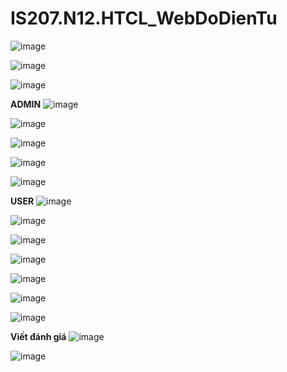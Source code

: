 # IS207.N12.HTCL_WebDoDienTu
![image](https://github.com/van090902/IS207.N12.HTCL_WebDoDienTu/assets/91583799/830abd62-f3c1-464c-8eef-ce1f8c73f41a)

![image](https://github.com/van090902/IS207.N12.HTCL_WebDoDienTu/assets/91583799/12ab1201-a14f-41d6-9922-254b8c38d02d)

![image](https://github.com/van090902/IS207.N12.HTCL_WebDoDienTu/assets/91583799/dd233ce7-7833-46b5-b81c-3aa508a18d97)

**ADMIN**
![image](https://github.com/van090902/IS207.N12.HTCL_WebDoDienTu/assets/91583799/2112e681-d741-4959-b5a6-929ec9e6e5a7)

![image](https://github.com/van090902/IS207.N12.HTCL_WebDoDienTu/assets/91583799/6f2fccee-cdd0-47ae-b3d1-780fb2b8d1a1)

![image](https://github.com/van090902/IS207.N12.HTCL_WebDoDienTu/assets/91583799/264e6377-55ee-4834-9e3d-e8780e58fe6c)

![image](https://github.com/van090902/IS207.N12.HTCL_WebDoDienTu/assets/91583799/c432656d-65c9-4eee-8f89-93e9beeed0e8)

![image](https://github.com/van090902/IS207.N12.HTCL_WebDoDienTu/assets/91583799/01c84d8c-214c-40fc-8eb6-870cc122839c)

**USER**
![image](https://github.com/van090902/IS207.N12.HTCL_WebDoDienTu/assets/91583799/c61d9f13-d21a-4b79-bc26-c11af4120588)

![image](https://github.com/van090902/IS207.N12.HTCL_WebDoDienTu/assets/91583799/a1ba75dd-3542-4e24-821a-e7acf68a0ac0)

![image](https://github.com/van090902/IS207.N12.HTCL_WebDoDienTu/assets/91583799/66630dae-0647-460e-b1df-f7fab798c687)

![image](https://github.com/van090902/IS207.N12.HTCL_WebDoDienTu/assets/91583799/e0327e34-b277-442b-952e-aaa20e1fc802)

![image](https://github.com/van090902/IS207.N12.HTCL_WebDoDienTu/assets/91583799/cf06dc3d-c3a2-46cf-aabe-c0bc22945ac3)

![image](https://github.com/van090902/IS207.N12.HTCL_WebDoDienTu/assets/91583799/80589c81-246d-45d2-898b-9141e864377b)

![image](https://github.com/van090902/IS207.N12.HTCL_WebDoDienTu/assets/91583799/62b04900-20af-4067-b0e6-6ade56ecb3b5)

**Viết đánh giá**
![image](https://github.com/van090902/IS207.N12.HTCL_WebDoDienTu/assets/91583799/dbe7bd4b-2eb2-486e-8b7f-2acdc1786898)

![image](https://github.com/van090902/IS207.N12.HTCL_WebDoDienTu/assets/91583799/db9ba664-ac8f-4201-85ba-1d244d658866)

